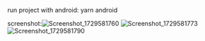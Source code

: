 run project with android: yarn android


screenshot:![Screenshot_1729581760](https://github.com/user-attachments/assets/3e03126a-39ea-4dee-9d7e-f99b17a302b3)
![Screenshot_1729581773](https://github.com/user-attachments/assets/97d749f4-2e9b-4fcd-978f-a986da2abcfe)
![Screenshot_1729581790](https://github.com/user-attachments/assets/243b00dc-7e54-45b5-9c41-6ef7a2862117)
